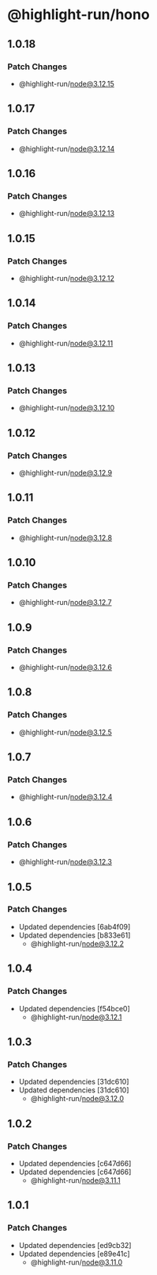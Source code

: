 # @highlight-run/hono

## 1.0.18

### Patch Changes

- @highlight-run/node@3.12.15

## 1.0.17

### Patch Changes

- @highlight-run/node@3.12.14

## 1.0.16

### Patch Changes

- @highlight-run/node@3.12.13

## 1.0.15

### Patch Changes

- @highlight-run/node@3.12.12

## 1.0.14

### Patch Changes

- @highlight-run/node@3.12.11

## 1.0.13

### Patch Changes

- @highlight-run/node@3.12.10

## 1.0.12

### Patch Changes

- @highlight-run/node@3.12.9

## 1.0.11

### Patch Changes

- @highlight-run/node@3.12.8

## 1.0.10

### Patch Changes

- @highlight-run/node@3.12.7

## 1.0.9

### Patch Changes

- @highlight-run/node@3.12.6

## 1.0.8

### Patch Changes

- @highlight-run/node@3.12.5

## 1.0.7

### Patch Changes

- @highlight-run/node@3.12.4

## 1.0.6

### Patch Changes

- @highlight-run/node@3.12.3

## 1.0.5

### Patch Changes

- Updated dependencies [6ab4f09]
- Updated dependencies [b833e61]
    - @highlight-run/node@3.12.2

## 1.0.4

### Patch Changes

- Updated dependencies [f54bce0]
    - @highlight-run/node@3.12.1

## 1.0.3

### Patch Changes

- Updated dependencies [31dc610]
- Updated dependencies [31dc610]
    - @highlight-run/node@3.12.0

## 1.0.2

### Patch Changes

- Updated dependencies [c647d66]
- Updated dependencies [c647d66]
    - @highlight-run/node@3.11.1

## 1.0.1

### Patch Changes

- Updated dependencies [ed9cb32]
- Updated dependencies [e89e41c]
    - @highlight-run/node@3.11.0
